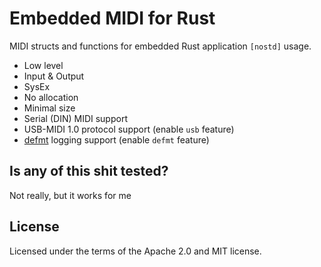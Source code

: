 # Embedded MIDI for Rust

MIDI structs and functions for embedded Rust application `[nostd]` usage.

- Low level
- Input & Output
- SysEx
- No allocation
- Minimal size
- Serial (DIN) MIDI support
- USB-MIDI 1.0 protocol support (enable `usb` feature)
- [defmt](https://defmt.ferrous-systems.com/) logging support (enable `defmt` feature)

## Is any of this shit tested?
Not really, but it works for me

## License

Licensed under the terms of the Apache 2.0 and MIT license.


